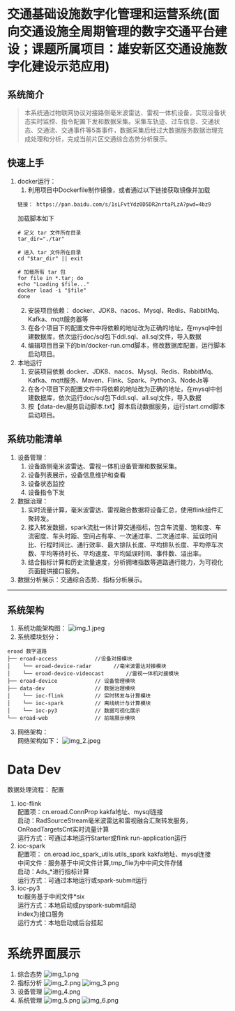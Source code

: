 # 交通基础设施数字化管理和运营系统(面向交通设施全周期管理的数字交通平台建设；课题所属项目：雄安新区交通设施数字化建设示范应用)


##  系统简介
> 本系统通过物联网协议对接路侧毫米波雷达、雷视一体机设备，实现设备状态实时监控、指令配置下发和数据采集。采集车轨迹、过车信息、交通状态、交通流、交通事件等5类事件，数据采集后经过大数据服务数据治理完成处理和分析，完成当前片区交通综合态势分析展示。
## 快速上手
1. docker运行：
   1. 利用项目中Dockerfile制作镜像，或者通过以下链接获取镜像并加载
   ~~~ 
   链接： https://pan.baidu.com/s/1sLFvtYdz0D5DR2nrtaPLzA?pwd=4bz9
   ~~~
   加载脚本如下
   ```
   # 定义 tar 文件所在目录
   tar_dir="./tar"
   
   # 进入 tar 文件所在目录
   cd "$tar_dir" || exit
   
   # 加载所有 tar 包
   for file in *.tar; do
   echo "Loading $file..."
   docker load -i "$file"
   done
   ```
   2. 安装项目依赖： docker、JDK8、nacos、Mysql、Redis、RabbitMq、Kafka、mqtt服务器等
   3. 在各个项目下的配置文件中将依赖的地址改为正确的地址，在mysql中创建数据库，依次运行doc/sql包下ddl.sql、all.sql文件，导入数据
   4. 编辑项目目录下的bin/docker-run.cmd脚本，修改数据库配置，运行脚本启动项目。
2. 本地运行
   1. 安装项目依赖 docker、JDK8、nacos、Mysql、Redis、RabbitMq、Kafka、mqtt服务、Maven、Flink、Spark、Python3、NodeJs等
   2. 在各个项目下的配置文件中将依赖的地址改为正确的地址，在mysql中创建数据库，依次运行doc/sql包下ddl.sql、all.sql文件，导入数据
   3. 按【data-dev服务启动脚本.txt】脚本启动数据服务，运行start.cmd脚本启动项目。
## 系统功能清单
1. 设备管理：
   1. 设备路侧毫米波雷达、雷视一体机设备管理和数据采集。
   2. 设备列表展示，设备信息维护和查看
   3. 设备状态监控
   4. 设备指令下发
2. 数据治理：
   1. 实时流量计算，毫米波雷达、雷视融合数据将设备汇总，使用flink组件汇聚转发。
   2. 接入转发数据，spark流批一体计算交通指标，包含车流量、饱和度、车流密度、车头时距、空间占有率、一次通过率、二次通过率、延误时间比、行程时间比、通行效率、最大排队长度、平均排队长度、平均停车次数、平均等待时长、平均速度、平均延误时间、事件数、溢出率。
   3. 结合指标计算和历史流量速度，分析拥堵指数等道路通行能力，为可视化页面提供接口服务。
3. 数据分析展示：交通综合态势、指标分析展示。
***
## 系统架构
1. 系统功能架构图： 
![img_1.jpeg](img_1.jpeg)
2. 系统模块划分： 
~~~
eroad 数字道路
├── eroad-access            //设备对接模块
│    └── eroad-device-radar       //毫米波雷达对接模块
│    └── eroad-device-videocast       //雷视一体机对接模块
├── eroad-device            // 设备管理模块   
├── data-dev                // 数据治理模块  
│    └── ioc-flink          // 实时转发与计算模块
│    └── ioc-spark          // 离线统计与计算模块
│    └── ioc-py3            // 数据可视化展示
└── eroad-web               // 前端展示模块
~~~
3. 网络架构：  
网络架构如下：
![img_2.jpeg](img_2.jpeg)
# Data Dev
数据处理流程：
配置
1. ioc-flink  
配置项：cn.eroad.ConnProp  kakfa地址、mysql连接  
启动：RadSourceStream毫米波雷达和雷视融合汇聚转发服务，OnRoadTargetsCnt实时流量计算  
运行方式：可通过本地运行Starter或flink run-application运行  
2. ioc-spark  
配置项： cn.eroad.ioc_spark_utils.utils_spark  kakfa地址、mysql连接  
中间文件：服务基于中间文件计算,tmp_flie为中中间文件存储  
启动：Ads_*进行指标计算  
运行方式：可通过本地运行或spark-submit运行  
3. ioc-py3  
tci服务基于中间文件*six  
运行方式：本地启动或pyspark-submit启动  
index为接口服务  
运行方式：本地启动或后台挂起
# 系统界面展示
1. 综合态势
![img_1.png](img_1.png)
2. 指标分析
![img_2.png](img_2.png)
![img_3.png](img_3.png)
3. 设备管理
![img_4.png](img_4.png)
4. 系统管理
![img_5.png](img_5.png)
![img_6.png](img_6.png)
